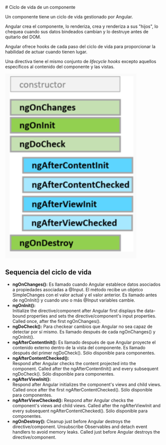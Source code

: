 # Ciclo de vida de un componente

Un componente tiene un ciclo de vida gestionado por Angular.

Angular crea el componente, lo renderiza, crea y renderiza a sus "hijos", lo chequea cuando sus datos bindeados cambian y lo destruye antes de quitarlo del DOM.

Angular ofrece hooks de cada paso del ciclo de vida para proporcionar la habilidad de actuar cuando tienen lugar.

Una directiva tiene el mismo conjunto de *lifecycle hooks* excepto aquellos específicos al contenido del componente y las vistas.

![Ciclo de vida de un componente](img/lifecycle.png "Ciclo de vida de un componente")

## Sequencia del ciclo de vida

- **ngOnChanges():** 
Es llamado cuando Angular establece datos asociados a propiedades asociadas a @Input. El método recibe un objetco SimpleChanges con el valor actual y el valor anterior.
Es llamado antes de ngOnInit() y cuando uno o más @Input variables cambie.
- **ngOnInit():**	
Initialize the directive/component after Angular first displays the data-bound properties and sets the directive/component's input properties.
Called once, after the first ngOnChanges().
- **ngDoCheck():**
Para checkear cambios que Angular no sea capaz de detectar por sí mismo. Es llamado después de cada ngOnChanges() y ngOnInit().
- **ngAfterContentInit():**
Es llamado después de que Angular proyecte el contenido externo dentro de la vista del componente. Es llamado después del primer ngDoCheck().
Sólo disponible para componentes.
- **ngAfterContentChecked():**	
Respond after Angular checks the content projected into the component.
Called after the ngAfterContentInit() and every subsequent ngDoCheck().
Sólo disponible para componentes.
- **ngAfterViewInit():**	
Respond after Angular initializes the component's views and child views.
Called once after the first ngAfterContentChecked().
Sólo disponible para componentes.
- **ngAfterViewChecked():**	
Respond after Angular checks the component's views and child views.
Called after the ngAfterViewInit and every subsequent ngAfterContentChecked().
Sólo disponible para componentes.
- **ngOnDestroy():**
Cleanup just before Angular destroys the directive/component. Unsubscribe Observables and detach event handlers to avoid memory leaks.
Called just before Angular destroys the directive/component.
